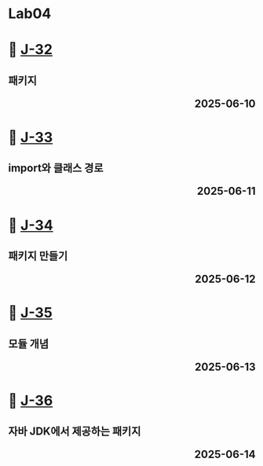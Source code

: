 # Lab04

# 📖 [J-32](./J_32.md)
**패키지** <p align='right'>2025-06-10</p>
---
# 📖 [J-33](./J_33.md)
**import와 클래스 경로** <p align='right'>2025-06-11</p>
---
# 📖 [J-34](./J_34.md)
**패키지 만들기** <p align='right'>2025-06-12</p>
---
# 📖 [J-35](./J_35.md)
**모듈 개념** <p align='right'>2025-06-13</p>
---
# 📖 [J-36](./J_36.md)
**자바 JDK에서 제공하는 패키지** <p align='right'>2025-06-14</p>
---
